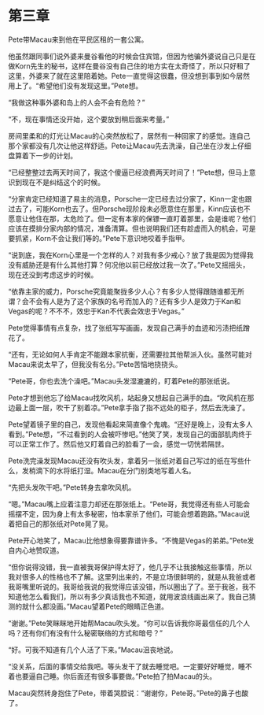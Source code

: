 # 第三章
Pete带Macau来到他在平民区租的一套公寓。

他虽然跟同事们说外婆来曼谷看他的时候会住宾馆，但因为他骗外婆说自己只是在做Korn先生的秘书，这样在曼谷没有自己住的地方实在太奇怪了，所以只好租了这里，外婆来了就在这里陪着她。Pete一直觉得这很蠢，但没想到事到如今居然用上了。“希望他们没有发现这里。”Pete想。

“我做这种事外婆和岛上的人会不会有危险？”

“不，现在事情还没开始，这个要放到稍后面来考量。”

房间里柔和的灯光让Macau的心突然放松了，居然有一种回家了的感觉。连自己那个家都没有几次让他这样舒适。Pete让Macau先去洗澡，自己坐在沙发上仔细盘算着下一步的计划。

“已经整整过去两天时间了，我这个傻逼已经浪费两天时间了！”Pete想，但马上意识到现在不是纠结这个的时候。

“分家肯定已经知道了易主的消息，Porsche一定已经去过分家了，Kinn一定也跟过去了，可能Korn也去了。但Porsche现阶段未必愿意住在那里，Kinn应该也不愿意让他住在那，太危险了。但一定有本家的保镖一直盯着那里，会是谁呢？他们应该在摸排分家内部的情况，准备清算。但也说明我们还有趁虚而入的机会，可是要抓紧，Korn不会让我们等的。”Pete下意识地咬着手指甲。

“说到底，我在Korn心里是一个怎样的人？对我有多少戒心？放了我是因为觉得我没有威胁还是有什么其他打算？何况他以前已经放过我一次了。”Pete又摇摇头，现在还没到考虑这步的时候。

“依靠主家的威力，Porsche究竟能聚拢多少人心？有多少人觉得跟随谁都无所谓？会不会有人是为了这个家族的名号而加入的？还有多少人是效力于Kan和Vegas的呢？不不不，效忠于Kan不代表会效忠于Vegas。”

Pete觉得事情有点复杂，找了张纸写写画画，发现自己满手的血迹和污渍把纸蹭花了。

“还有，无论如何人手肯定不能跟本家抗衡，还需要拉其他帮派入伙。虽然可能对Macau来说太早了，但我没有名分。”Pete苦恼地挠挠头。

“Pete哥，你也去洗个澡吧。”Macau头发湿漉漉的，盯着Pete的那张纸说。

Pete才想到他忘了给Macau找吹风机，站起身又想起自己满手的血。“吹风机在那边最上面一层，吹干了别着凉。”Pete拿手指了指不远处的柜子，然后去洗澡了。

Pete望着镜子里的自己，发现他看起来简直像个鬼魂。“还好是晚上，没有太多人看到。”Pete想，“不过看到的人会被吓惨吧。”他笑了笑，发现自己的面部肌肉终于可以正常工作了。然后他又盯着自己的脸看了一会，感觉一切恍若隔世。

Pete洗完澡发现Macau还没有吹头发，拿着另一张纸对着自己写过的纸在写些什么，发梢滴下的水将纸打湿。Macau在分门别类地写着人名。

“先把头发吹干吧。”Pete转身去拿吹风机。

“嗯。”Macau嘴上应着注意力却还在那张纸上。“Pete哥，我觉得还有些人可能会摇摆不定，因为身上有太多秘密，怕本家杀了他们，可能会想着跑路。”Macau说着把自己的那张纸对Pete晃了晃。

Pete开心地笑了，Macau比他想象得要靠谱许多。“不愧是Vegas的弟弟。”Pete发自内心地赞叹道。

“但你说得没错，我一直被我哥保护得太好了，他几乎不让我接触这些事情，所以我对很多人的性格也不了解。这里列出来的，不是立场很鲜明的，就是从我爸或者我哥嘴里听说的。我哥给我说的我觉得应该没错，所以圈出了了。至于我爸，我不知道他怎么看我们，所以有多少真话我也不知道，就用波浪线画出来了。我自己猜测的就什么都没画。”Macau望着Pete的眼睛正色道。

“谢谢。”Pete笑眯眯地开始帮Macau吹头发。“你可以告诉我你哥最信任的几个人吗？还有你们有没有什么秘密联络的方式和暗号？”

“好。可我不知道有几个人活了下来。”Macau沮丧地说。

“没关系，后面的事情交给我吧。等头发干了就去睡觉吧。一定要好好睡觉，睡不着也要逼自己睡。你后面还有很多事要做。”Pete拍了拍Macau的头。

Macau突然转身抱住了Pete，带着哭腔说：“谢谢你，Pete哥。”Pete的鼻子也酸了。
